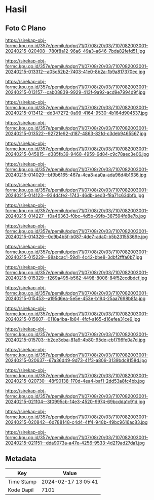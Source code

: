 # Hasil

## Foto C Plano

https://sirekap-obj-formc.kpu.go.id/357e/pemilu/pdpr/71/07/08/20/03/7107082003001-20240215-020408--780f8a12-96a6-49a3-a646-7bda82fefd51.jpg

https://sirekap-obj-formc.kpu.go.id/357e/pemilu/pdpr/71/07/08/20/03/7107082003001-20240215-013312--a05d52b2-7403-41e0-8b2a-1b9a817370ec.jpg

https://sirekap-obj-formc.kpu.go.id/357e/pemilu/pdpr/71/07/08/20/03/7107082003001-20240215-013157--cab08839-9929-413f-9a92-acd9e7994d9f.jpg

https://sirekap-obj-formc.kpu.go.id/357e/pemilu/pdpr/71/07/08/20/03/7107082003001-20240215-013412--dd347272-0a99-4164-9530-4b164d904537.jpg

https://sirekap-obj-formc.kpu.go.id/357e/pemilu/pdpr/71/07/08/20/03/7107082003001-20240215-013522--92721e92-d187-4863-82fd-c3deb9465567.jpg

https://sirekap-obj-formc.kpu.go.id/357e/pemilu/pdpr/71/07/08/20/03/7107082003001-20240215-045815--d385fb39-9468-4959-9d84-c9c78aec3e06.jpg

https://sirekap-obj-formc.kpu.go.id/357e/pemilu/pdpr/71/07/08/20/03/7107082003001-20240215-014029--bf9b6165-467a-4ca8-aa0a-ada96d4b1636.jpg

https://sirekap-obj-formc.kpu.go.id/357e/pemilu/pdpr/71/07/08/20/03/7107082003001-20240215-014123--934d4fe2-1743-46db-bed3-f8a71c63dbfb.jpg

https://sirekap-obj-formc.kpu.go.id/357e/pemilu/pdpr/71/07/08/20/03/7107082003001-20240215-014227--f0a46363-f0bc-4d5b-89fb-387594fd8e7b.jpg

https://sirekap-obj-formc.kpu.go.id/357e/pemilu/pdpr/71/07/08/20/03/7107082003001-20240215-014326--0c9b4b5f-b087-4de7-ada0-b5b23155369e.jpg

https://sirekap-obj-formc.kpu.go.id/357e/pemilu/pdpr/71/07/08/20/03/7107082003001-20240215-015229--98abcac1-59d1-4c42-bbe8-3dbf2fffa0b7.jpg

https://sirekap-obj-formc.kpu.go.id/357e/pemilu/pdpr/71/07/08/20/03/7107082003001-20240215-015329--f269a495-b562-4498-8006-84f52ccdbdcf.jpg

https://sirekap-obj-formc.kpu.go.id/357e/pemilu/pdpr/71/07/08/20/03/7107082003001-20240215-015453--a195d6ea-5e5e-453e-b194-25aa7698b8fa.jpg

https://sirekap-obj-formc.kpu.go.id/357e/pemilu/pdpr/71/07/08/20/03/7107082003001-20240215-015607--0118a4ba-1b84-4fcf-a165-d16efea31ce9.jpg

https://sirekap-obj-formc.kpu.go.id/357e/pemilu/pdpr/71/07/08/20/03/7107082003001-20240215-015703--b2ce3cba-81a9-4b80-95de-cbf796fe0a7d.jpg

https://sirekap-obj-formc.kpu.go.id/357e/pemilu/pdpr/71/07/08/20/03/7107082003001-20240215-020637--67a36d49-9d73-41f3-a809-3139bdc8158d.jpg

https://sirekap-obj-formc.kpu.go.id/357e/pemilu/pdpr/71/07/08/20/03/7107082003001-20240215-020730--48f90138-170d-4ea4-baf1-2dd53a8fc4bb.jpg

https://sirekap-obj-formc.kpu.go.id/357e/pemilu/pdpr/71/07/08/20/03/7107082003001-20240215-021104--3f0995cb-14e3-4520-9974-69bcdda1c91d.jpg

https://sirekap-obj-formc.kpu.go.id/357e/pemilu/pdpr/71/07/08/20/03/7107082003001-20240215-020842--6d788148-c4d4-4ff4-948b-49bc9616ac83.jpg

https://sirekap-obj-formc.kpu.go.id/357e/pemilu/pdpr/71/07/08/20/03/7107082003001-20240215-021151--dda9073a-a47e-4256-9533-4d219ad27da1.jpg


## Metadata

| Key        | Value               |
| ---------- | ------------------- |
| Time Stamp | 2024-02-17 13:05:41 |
| Kode Dapil | 7101                |



